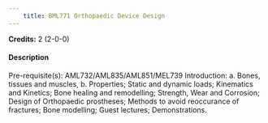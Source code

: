 ```yaml
---
    title: BML771 Orthopaedic Device Design
---
```

**Credits:** 2 (2-0-0)



#### Description 
Pre-requisite(s): AML732/AML835/AML851/MEL739 Introduction: a. Bones, tissues and muscles, b. Properties; Static and dynamic loads; Kinematics and Kinetics; Bone healing and remodelling; Strength, Wear and Corrosion; Design of Orthopaedic prostheses; Methods to avoid reoccurance of fractures; Bone modelling; Guest lectures; Demonstrations.
